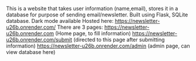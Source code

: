 This is a website that takes user information (name,email), stores it in a database for purpose of sending email/newsletter.
Built using Flask, SQLite database.
Dark mode available
Hosted here: https://newsletter-u26b.onrender.com/
There are 3 pages:
https://newsletter-u26b.onrender.com (Home page, to fill information)
https://newsletter-u26b.onrender.com/submit (directed to this page after submitting information)
https://newsletter-u26b.onrender.com/admin (admin page, can view database here)
